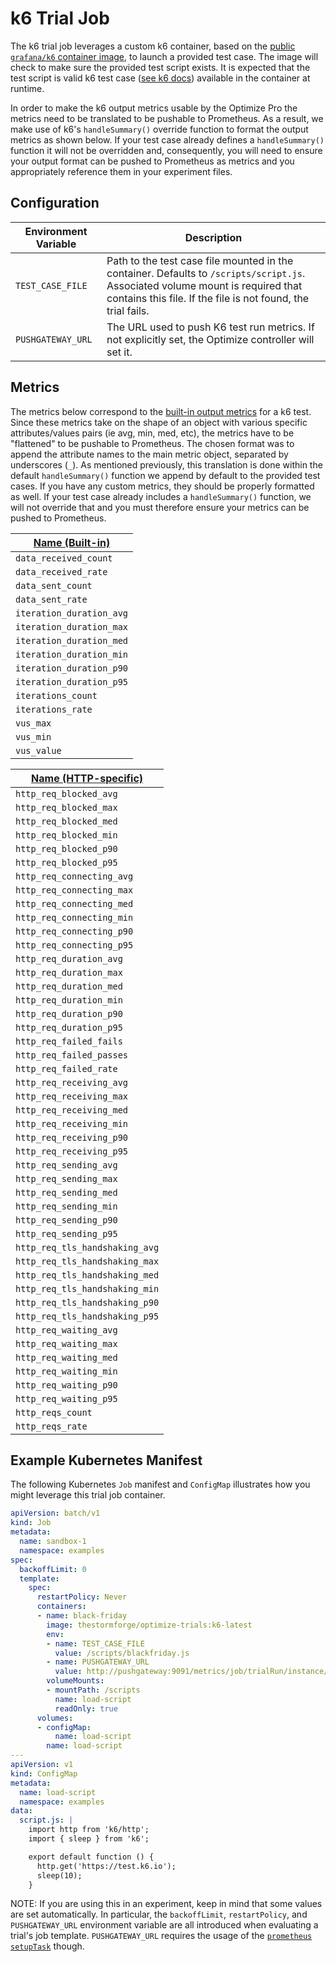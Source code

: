 # k6 Trial Job

The k6 trial job leverages a custom k6 container, based on the [public
`grafana/k6` container image](https://hub.docker.com/r/loadimpact/k6), to launch a provided test case. The image will
check to make sure the provided test script exists. It is expected that the test script is valid k6 test case ([see k6 docs](https://k6.io/docs/using-k6/)) available in the container at runtime.

In order to make the k6 output metrics usable by the Optimize Pro
the metrics need to be translated to be pushable to Prometheus. As a result, we make use of k6's `handleSummary()` override function to format the output metrics as shown below. If your test case already defines a `handleSummary()` function it will not be overridden and, consequently, you will need to ensure your output format can be pushed to Prometheus as metrics and you appropriately reference them in your experiment files.

## Configuration

| Environment Variable | Description |
| -------------------- | ----------- |
| `TEST_CASE_FILE`     | Path to the test case file mounted in the container. Defaults to `/scripts/script.js`. Associated volume mount is required that contains this file. If the file is not found, the trial fails. |
| `PUSHGATEWAY_URL`    | The URL used to push K6 test run metrics. If not explicitly set, the Optimize controller will set it. |

## Metrics

The metrics below correspond to the [built-in output metrics](https://k6.io/docs/using-k6/metrics/#built-in-metrics) for a k6 test. Since these metrics take on the shape of an object with various specific attributes/values pairs (ie avg, min, med, etc), the metrics have to be
"flattened" to be pushable to Prometheus. The chosen format was to append the
attribute names to the main metric object, separated by underscores (`_`). As
mentioned previously, this translation is done within the default `handleSummary()` function we append by default to the provided test cases. If you have any custom metrics, they should be properly formatted as well. If your test case already includes a `handleSummary()` function, we will not override that and you must therefore ensure your metrics can be pushed to Prometheus.

| [Name (Built-in)](https://k6.io/docs/using-k6/metrics/#built-in-metrics)|
| -------------- |
| `data_received_count` |
| `data_received_rate` |
| `data_sent_count` |
| `data_sent_rate` |
| `iteration_duration_avg` |
| `iteration_duration_max` |
| `iteration_duration_med` |
| `iteration_duration_min` |
| `iteration_duration_p90` |
| `iteration_duration_p95` |
| `iterations_count` |
| `iterations_rate` |
| `vus_max` |
| `vus_min` |
| `vus_value` |

| [Name (HTTP-specific)](https://k6.io/docs/using-k6/metrics/#http-specific-built-in-metrics)|
| -------------- |
| `http_req_blocked_avg` |
| `http_req_blocked_max` |
| `http_req_blocked_med` |
| `http_req_blocked_min` |
| `http_req_blocked_p90` |
| `http_req_blocked_p95` |
| `http_req_connecting_avg` |
| `http_req_connecting_max` |
| `http_req_connecting_med` |
| `http_req_connecting_min` |
| `http_req_connecting_p90` |
| `http_req_connecting_p95` |
| `http_req_duration_avg` |
| `http_req_duration_max` |
| `http_req_duration_med` |
| `http_req_duration_min` |
| `http_req_duration_p90` |
| `http_req_duration_p95` |
| `http_req_failed_fails` |
| `http_req_failed_passes` |
| `http_req_failed_rate` |
| `http_req_receiving_avg` |
| `http_req_receiving_max` |
| `http_req_receiving_med` |
| `http_req_receiving_min` |
| `http_req_receiving_p90` |
| `http_req_receiving_p95` |
| `http_req_sending_avg` |
| `http_req_sending_max` |
| `http_req_sending_med` |
| `http_req_sending_min` |
| `http_req_sending_p90` |
| `http_req_sending_p95` |
| `http_req_tls_handshaking_avg` |
| `http_req_tls_handshaking_max` |
| `http_req_tls_handshaking_med` |
| `http_req_tls_handshaking_min` |
| `http_req_tls_handshaking_p90` |
| `http_req_tls_handshaking_p95` |
| `http_req_waiting_avg` |
| `http_req_waiting_max` |
| `http_req_waiting_med` |
| `http_req_waiting_min` |
| `http_req_waiting_p90` |
| `http_req_waiting_p95` |
| `http_reqs_count` |
| `http_reqs_rate` |

## Example Kubernetes Manifest

The following Kubernetes `Job` manifest and `ConfigMap` illustrates how you might leverage this trial job container.

```yaml
apiVersion: batch/v1
kind: Job
metadata:
  name: sandbox-1
  namespace: examples
spec:
  backoffLimit: 0
  template:
    spec:
      restartPolicy: Never
      containers:
      - name: black-friday
        image: thestormforge/optimize-trials:k6-latest
        env:
        - name: TEST_CASE_FILE
          value: /scripts/blackfriday.js
        - name: PUSHGATEWAY_URL
          value: http://pushgateway:9091/metrics/job/trialRun/instance/sandbox-1
        volumeMounts:
        - mountPath: /scripts
          name: load-script
          readOnly: true
      volumes:
      - configMap:
          name: load-script
        name: load-script
---
apiVersion: v1
kind: ConfigMap
metadata:
  name: load-script
  namespace: examples
data:
  script.js: |
    import http from 'k6/http';
    import { sleep } from 'k6';

    export default function () {
      http.get('https://test.k6.io');
      sleep(10);
    }
```

NOTE: If you are using this in an experiment, keep in mind that some values are set automatically. In particular, the `backoffLimit`, `restartPolicy`, and `PUSHGATEWAY_URL` environment variable are all introduced when evaluating a trial's job template. `PUSHGATEWAY_URL` requires the usage of the [`prometheus` `setupTask`](https://docs.stormforge.io/optimize-pro/concepts/trials/#prometheus) though.
